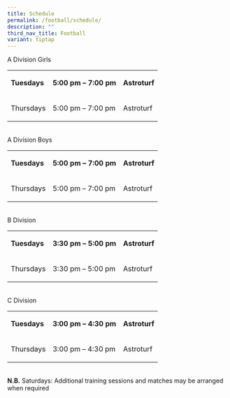 ```yaml
---
title: Schedule
permalink: /football/schedule/
description: ""
third_nav_title: Football
variant: tiptap
---
```

<p>A Division Girls</p>
<table style="minWidth: 75px">
<colgroup>
<col>
<col>
<col>
</colgroup>
<tbody>
<tr>
<td rowspan="1" colspan="1">
<p><strong>Tuesdays</strong>
</p>
</td>
<td rowspan="1" colspan="1">
<p><strong>5:00 pm – 7:00 pm</strong>
</p>
</td>
<td rowspan="1" colspan="1">
<p><strong>Astroturf</strong>
</p>
</td>
</tr>
<tr>
<td rowspan="1" colspan="1">
<p>Thursdays</p>
</td>
<td rowspan="1" colspan="1">
<p>5:00 pm – 7:00 pm</p>
</td>
<td rowspan="1" colspan="1">
<p>Astroturf</p>
</td>
</tr>
</tbody>
</table>
<p>
<br>A Division Boys</p>
<table style="minWidth: 75px">
<colgroup>
<col>
<col>
<col>
</colgroup>
<tbody>
<tr>
<td rowspan="1" colspan="1">
<p><strong>Tuesdays</strong>
</p>
</td>
<td rowspan="1" colspan="1">
<p><strong>5:00 pm – 7:00 pm</strong>
</p>
</td>
<td rowspan="1" colspan="1">
<p><strong>Astroturf</strong>
</p>
</td>
</tr>
<tr>
<td rowspan="1" colspan="1">
<p>Thursdays</p>
</td>
<td rowspan="1" colspan="1">
<p>5:00 pm – 7:00 pm</p>
</td>
<td rowspan="1" colspan="1">
<p>Astroturf</p>
</td>
</tr>
</tbody>
</table>
<p>
<br>B Division</p>
<table style="minWidth: 75px">
<colgroup>
<col>
<col>
<col>
</colgroup>
<tbody>
<tr>
<td rowspan="1" colspan="1">
<p><strong>Tuesdays</strong>
</p>
</td>
<td rowspan="1" colspan="1">
<p><strong>3:30 pm – 5:00 pm</strong>
</p>
</td>
<td rowspan="1" colspan="1">
<p><strong>Astroturf</strong>
</p>
</td>
</tr>
<tr>
<td rowspan="1" colspan="1">
<p>Thursdays</p>
</td>
<td rowspan="1" colspan="1">
<p>3:30 pm – 5:00 pm</p>
</td>
<td rowspan="1" colspan="1">
<p>Astroturf</p>
</td>
</tr>
</tbody>
</table>
<p>
<br>C Division</p>
<table style="minWidth: 75px">
<colgroup>
<col>
<col>
<col>
</colgroup>
<tbody>
<tr>
<td rowspan="1" colspan="1">
<p><strong>Tuesdays</strong>
</p>
</td>
<td rowspan="1" colspan="1">
<p><strong>3:00 pm – 4:30 pm</strong>
</p>
</td>
<td rowspan="1" colspan="1">
<p><strong>Astroturf</strong>
</p>
</td>
</tr>
<tr>
<td rowspan="1" colspan="1">
<p>Thursdays</p>
</td>
<td rowspan="1" colspan="1">
<p>3:00 pm – 4:30 pm</p>
</td>
<td rowspan="1" colspan="1">
<p>Astroturf</p>
</td>
</tr>
</tbody>
</table>
<p><strong><br>N.B.</strong>&nbsp;Saturdays: Additional training sessions
and matches may be arranged when required</p>
<p></p>